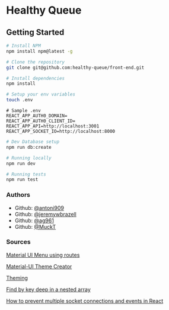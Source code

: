 # Healthy Queue

## Getting Started

```sh
# Install NPM
npm install npm@latest -g

# Clone the repository
git clone git@github.com:healthy-queue/front-end.git

# Install dependencies
npm install

# Setup your env variables
touch .env
```

```.env
# Sample .env
REACT_APP_AUTH0_DOMAIN=
REACT_APP_AUTH0_CLIENT_ID=
REACT_APP_API=http://localhost:3001
REACT_APP_SOCKET_IO=http://localhost:8000
```

```sh
# Dev Database setup
npm run db:create

# Running locally
npm run dev

# Running tests
npm run test
```

### Authors

* Github: [@antoni909](https://github.com/antoni909)
* Github: [@jeremywbrazell](https://github.com/jeremywbrazell)
* Github: [@ag961](https://github.com/ag961)
* Github: [@MuckT](https://github.com/MuckT)

### Sources

[Material UI Menu using routes](https://stackoverflow.com/a/69330609)

[Material-UI Theme Creator](https://bareynol.github.io/mui-theme-creator/)

[Theming](https://mui.com/customization/theming/)

[Find by key deep in a nested array](https://stackoverflow.com/a/56204398/7967484)

[How to prevent multiple socket connections and events in React](https://dev.to/bravemaster619/how-to-prevent-multiple-socket-connections-and-events-in-react-531d)
